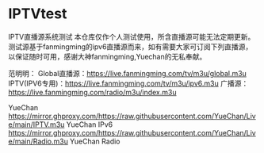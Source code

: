 # IPTVtest
IPTV直播源系统测试
本仓库仅作个人测试使用，所含直播源可能无法定期更新。
测试源基于fanmingming的ipv6直播源而来，如有需要大家可订阅下列直播源，以保证随时可用，感谢大神fanmingming,Yuechan的无私奉献。

范明明：
Global直播源：https://live.fanmingming.com/tv/m3u/global.m3u
IPTV(IPV6专用)：https://live.fanmingming.com/tv/m3u/ipv6.m3u
广播源：https://live.fanmingming.com/radio/m3u/index.m3u

YueChan
https://mirror.ghproxy.com/https://raw.githubusercontent.com/YueChan/Live/main/IPTV.m3u    YueChan IPv6
https://mirror.ghproxy.com/https://raw.githubusercontent.com/YueChan/Live/main/Radio.m3u    YueChan Radio
